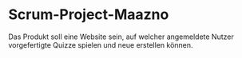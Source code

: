 # Scrum-Project-Maazno

Das Produkt soll eine Website sein, auf welcher angemeldete Nutzer vorgefertigte Quizze spielen und neue erstellen können.
